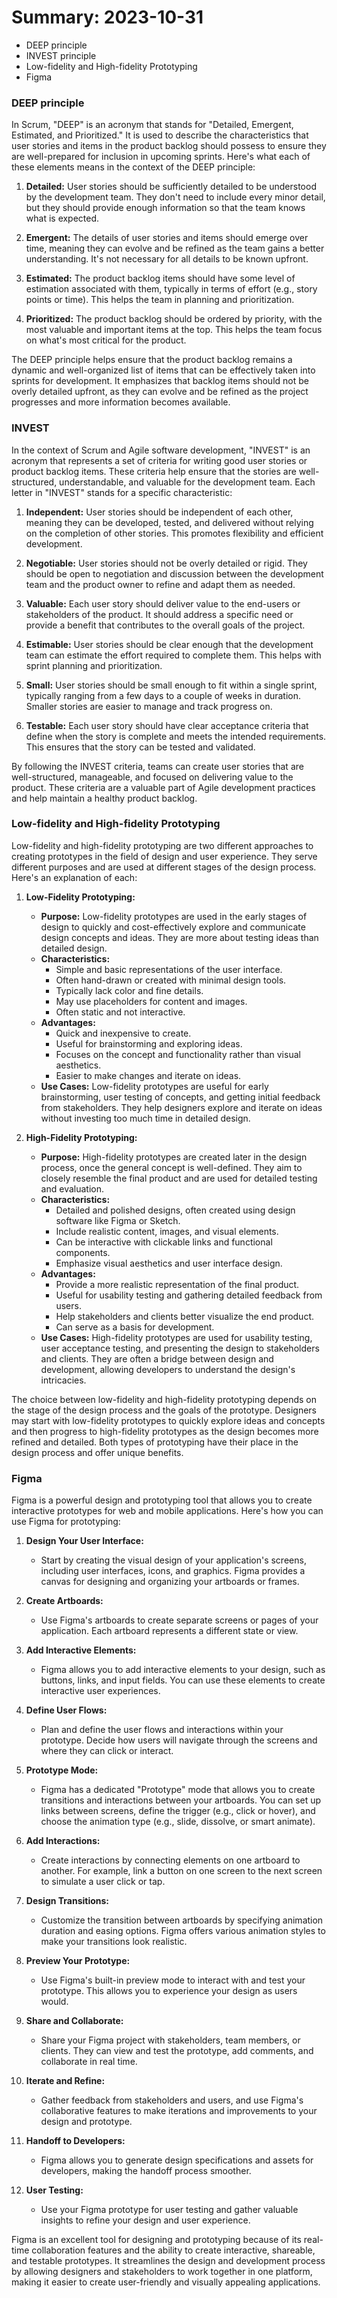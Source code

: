 # Summary: 2023-10-31

- DEEP principle
- INVEST principle
- Low-fidelity and High-fidelity Prototyping
- Figma

### DEEP principle

In Scrum, "DEEP" is an acronym that stands for "Detailed, Emergent, Estimated, and Prioritized." It is used to describe the characteristics that user stories and items in the product backlog should possess to ensure they are well-prepared for inclusion in upcoming sprints. Here's what each of these elements means in the context of the DEEP principle:

1. **Detailed:** User stories should be sufficiently detailed to be understood by the development team. They don't need to include every minor detail, but they should provide enough information so that the team knows what is expected.

2. **Emergent:** The details of user stories and items should emerge over time, meaning they can evolve and be refined as the team gains a better understanding. It's not necessary for all details to be known upfront.

3. **Estimated:** The product backlog items should have some level of estimation associated with them, typically in terms of effort (e.g., story points or time). This helps the team in planning and prioritization.

4. **Prioritized:** The product backlog should be ordered by priority, with the most valuable and important items at the top. This helps the team focus on what's most critical for the product.

The DEEP principle helps ensure that the product backlog remains a dynamic and well-organized list of items that can be effectively taken into sprints for development. It emphasizes that backlog items should not be overly detailed upfront, as they can evolve and be refined as the project progresses and more information becomes available.

### INVEST

In the context of Scrum and Agile software development, "INVEST" is an acronym that represents a set of criteria for writing good user stories or product backlog items. These criteria help ensure that the stories are well-structured, understandable, and valuable for the development team. Each letter in "INVEST" stands for a specific characteristic:

1. **Independent:** User stories should be independent of each other, meaning they can be developed, tested, and delivered without relying on the completion of other stories. This promotes flexibility and efficient development.

2. **Negotiable:** User stories should not be overly detailed or rigid. They should be open to negotiation and discussion between the development team and the product owner to refine and adapt them as needed.

3. **Valuable:** Each user story should deliver value to the end-users or stakeholders of the product. It should address a specific need or provide a benefit that contributes to the overall goals of the project.

4. **Estimable:** User stories should be clear enough that the development team can estimate the effort required to complete them. This helps with sprint planning and prioritization.

5. **Small:** User stories should be small enough to fit within a single sprint, typically ranging from a few days to a couple of weeks in duration. Smaller stories are easier to manage and track progress on.

6. **Testable:** Each user story should have clear acceptance criteria that define when the story is complete and meets the intended requirements. This ensures that the story can be tested and validated.

By following the INVEST criteria, teams can create user stories that are well-structured, manageable, and focused on delivering value to the product. These criteria are a valuable part of Agile development practices and help maintain a healthy product backlog.

### Low-fidelity and High-fidelity Prototyping

Low-fidelity and high-fidelity prototyping are two different approaches to creating prototypes in the field of design and user experience. They serve different purposes and are used at different stages of the design process. Here's an explanation of each:


1. **Low-Fidelity Prototyping:**
   - **Purpose:** Low-fidelity prototypes are used in the early stages of design to quickly and cost-effectively explore and communicate design concepts and ideas. They are more about testing ideas than detailed design.
   - **Characteristics:**
     - Simple and basic representations of the user interface.
     - Often hand-drawn or created with minimal design tools.
     - Typically lack color and fine details.
     - May use placeholders for content and images.
     - Often static and not interactive.
   - **Advantages:**
     - Quick and inexpensive to create.
     - Useful for brainstorming and exploring ideas.
     - Focuses on the concept and functionality rather than visual aesthetics.
     - Easier to make changes and iterate on ideas.
   - **Use Cases:** Low-fidelity prototypes are useful for early brainstorming, user testing of concepts, and getting initial feedback from stakeholders. They help designers explore and iterate on ideas without investing too much time in detailed design.

2. **High-Fidelity Prototyping:**
   - **Purpose:** High-fidelity prototypes are created later in the design process, once the general concept is well-defined. They aim to closely resemble the final product and are used for detailed testing and evaluation.
   - **Characteristics:**
     - Detailed and polished designs, often created using design software like Figma or Sketch.
     - Include realistic content, images, and visual elements.
     - Can be interactive with clickable links and functional components.
     - Emphasize visual aesthetics and user interface design.
   - **Advantages:**
     - Provide a more realistic representation of the final product.
     - Useful for usability testing and gathering detailed feedback from users.
     - Help stakeholders and clients better visualize the end product.
     - Can serve as a basis for development.
   - **Use Cases:** High-fidelity prototypes are used for usability testing, user acceptance testing, and presenting the design to stakeholders and clients. They are often a bridge between design and development, allowing developers to understand the design's intricacies.

The choice between low-fidelity and high-fidelity prototyping depends on the stage of the design process and the goals of the prototype. Designers may start with low-fidelity prototypes to quickly explore ideas and concepts and then progress to high-fidelity prototypes as the design becomes more refined and detailed. Both types of prototyping have their place in the design process and offer unique benefits.

### Figma

Figma is a powerful design and prototyping tool that allows you to create interactive prototypes for web and mobile applications. Here's how you can use Figma for prototyping:

1. **Design Your User Interface:**
   - Start by creating the visual design of your application's screens, including user interfaces, icons, and graphics. Figma provides a canvas for designing and organizing your artboards or frames.

2. **Create Artboards:**
   - Use Figma's artboards to create separate screens or pages of your application. Each artboard represents a different state or view.

3. **Add Interactive Elements:**
   - Figma allows you to add interactive elements to your design, such as buttons, links, and input fields. You can use these elements to create interactive user experiences.

4. **Define User Flows:**
   - Plan and define the user flows and interactions within your prototype. Decide how users will navigate through the screens and where they can click or interact.

5. **Prototype Mode:**
   - Figma has a dedicated "Prototype" mode that allows you to create transitions and interactions between your artboards. You can set up links between screens, define the trigger (e.g., click or hover), and choose the animation type (e.g., slide, dissolve, or smart animate).

6. **Add Interactions:**
   - Create interactions by connecting elements on one artboard to another. For example, link a button on one screen to the next screen to simulate a user click or tap.

7. **Design Transitions:**
   - Customize the transition between artboards by specifying animation duration and easing options. Figma offers various animation styles to make your transitions look realistic.

8. **Preview Your Prototype:**
   - Use Figma's built-in preview mode to interact with and test your prototype. This allows you to experience your design as users would.

9. **Share and Collaborate:**
   - Share your Figma project with stakeholders, team members, or clients. They can view and test the prototype, add comments, and collaborate in real time.

10. **Iterate and Refine:**
    - Gather feedback from stakeholders and users, and use Figma's collaborative features to make iterations and improvements to your design and prototype.

11. **Handoff to Developers:**
    - Figma allows you to generate design specifications and assets for developers, making the handoff process smoother.

12. **User Testing:**
    - Use your Figma prototype for user testing and gather valuable insights to refine your design and user experience.

Figma is an excellent tool for designing and prototyping because of its real-time collaboration features and the ability to create interactive, shareable, and testable prototypes. It streamlines the design and development process by allowing designers and stakeholders to work together in one platform, making it easier to create user-friendly and visually appealing applications.